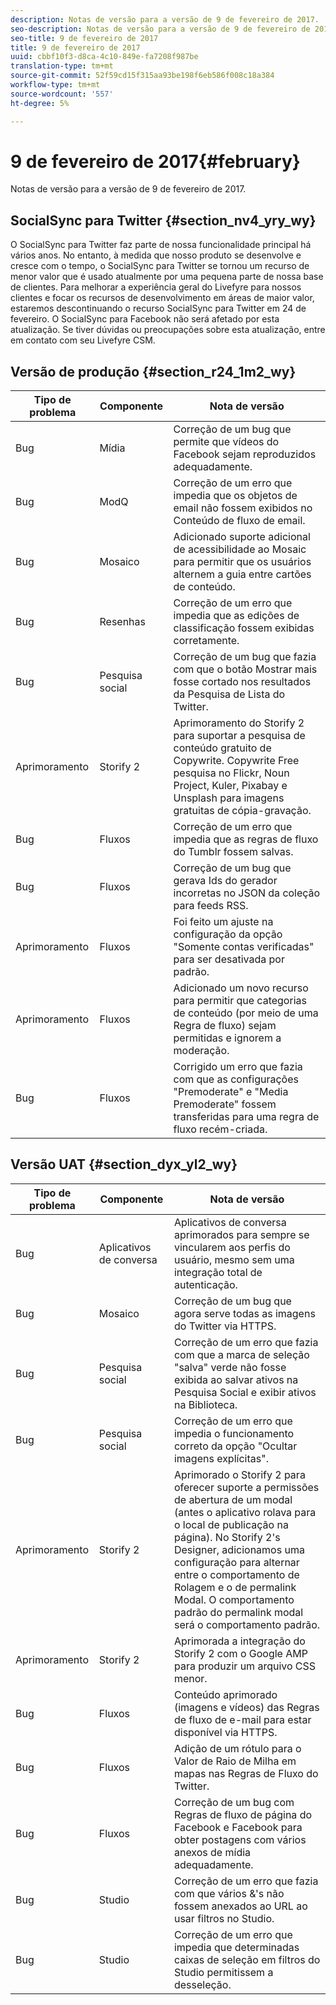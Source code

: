 ```yaml
---
description: Notas de versão para a versão de 9 de fevereiro de 2017.
seo-description: Notas de versão para a versão de 9 de fevereiro de 2017.
seo-title: 9 de fevereiro de 2017
title: 9 de fevereiro de 2017
uuid: cbbf10f3-d8ca-4c10-849e-fa7208f987be
translation-type: tm+mt
source-git-commit: 52f59cd15f315aa93be198f6eb586f008c18a384
workflow-type: tm+mt
source-wordcount: '557'
ht-degree: 5%

---
```



# 9 de fevereiro de 2017{#february}

Notas de versão para a versão de 9 de fevereiro de 2017.

## SocialSync para Twitter {#section_nv4_yry_wy}

O SocialSync para Twitter faz parte de nossa funcionalidade principal há vários anos. No entanto, à medida que nosso produto se desenvolve e cresce com o tempo, o SocialSync para Twitter se tornou um recurso de menor valor que é usado atualmente por uma pequena parte de nossa base de clientes. Para melhorar a experiência geral do Livefyre para nossos clientes e focar os recursos de desenvolvimento em áreas de maior valor, estaremos descontinuando o recurso SocialSync para Twitter em 24 de fevereiro. O SocialSync para Facebook não será afetado por esta atualização. Se tiver dúvidas ou preocupações sobre esta atualização, entre em contato com seu Livefyre CSM.

## Versão de produção {#section_r24_1m2_wy}

| Tipo de problema | Componente | Nota de versão |
|--- |--- |--- |
| Bug | Mídia | Correção de um bug que permite que vídeos do Facebook sejam reproduzidos adequadamente. |
| Bug | ModQ | Correção de um erro que impedia que os objetos de email não fossem exibidos no Conteúdo de fluxo de email. |
| Bug | Mosaico | Adicionado suporte adicional de acessibilidade ao Mosaic para permitir que os usuários alternem a guia entre cartões de conteúdo. |
| Bug | Resenhas | Correção de um erro que impedia que as edições de classificação fossem exibidas corretamente. |
| Bug | Pesquisa social | Correção de um bug que fazia com que o botão Mostrar mais fosse cortado nos resultados da Pesquisa de Lista do Twitter. |
| Aprimoramento | Storify 2 | Aprimoramento do Storify 2 para suportar a pesquisa de conteúdo gratuito de Copywrite. Copywrite Free pesquisa no Flickr, Noun Project, Kuler, Pixabay e Unsplash para imagens gratuitas de cópia-gravação. |
| Bug | Fluxos | Correção de um erro que impedia que as regras de fluxo do Tumblr fossem salvas. |
| Bug | Fluxos | Correção de um bug que gerava Ids do gerador incorretas no JSON da coleção para feeds RSS. |
| Aprimoramento | Fluxos | Foi feito um ajuste na configuração da opção &quot;Somente contas verificadas&quot; para ser desativada por padrão. |
| Aprimoramento | Fluxos | Adicionado um novo recurso para permitir que categorias de conteúdo (por meio de uma Regra de fluxo) sejam permitidas e ignorem a moderação. |
| Bug | Fluxos | Corrigido um erro que fazia com que as configurações &quot;Premoderate&quot; e &quot;Media Premoderate&quot; fossem transferidas para uma regra de fluxo recém-criada. |

## Versão UAT {#section_dyx_yl2_wy}

| Tipo de problema | Componente | Nota de versão |
|--- |--- |--- |
| Bug | Aplicativos de conversa | Aplicativos de conversa aprimorados para sempre se vincularem aos perfis do usuário, mesmo sem uma integração total de autenticação. |
| Bug | Mosaico | Correção de um bug que agora serve todas as imagens do Twitter via HTTPS. |
| Bug | Pesquisa social | Correção de um erro que fazia com que a marca de seleção &quot;salva&quot; verde não fosse exibida ao salvar ativos na Pesquisa Social e exibir ativos na Biblioteca. |
| Bug | Pesquisa social | Correção de um erro que impedia o funcionamento correto da opção &quot;Ocultar imagens explícitas&quot;. |
| Aprimoramento | Storify 2 | Aprimorado o Storify 2 para oferecer suporte a permissões de abertura de um modal (antes o aplicativo rolava para o local de publicação na página). No Storify 2&#39;s Designer, adicionamos uma configuração para alternar entre o comportamento de Rolagem e o de permalink Modal. O comportamento padrão do permalink modal será o comportamento padrão. |
| Aprimoramento | Storify 2 | Aprimorada a integração do Storify 2 com o Google AMP para produzir um arquivo CSS menor. |
| Bug | Fluxos | Conteúdo aprimorado (imagens e vídeos) das Regras de fluxo de e-mail para estar disponível via HTTPS. |
| Bug | Fluxos | Adição de um rótulo para o Valor de Raio de Milha em mapas nas Regras de Fluxo do Twitter. |
| Bug | Fluxos | Correção de um bug com Regras de fluxo de página do Facebook e Facebook para obter postagens com vários anexos de mídia adequadamente. |
| Bug | Studio | Correção de um erro que fazia com que vários &amp;&#39;s não fossem anexados ao URL ao usar filtros no Studio. |
| Bug | Studio | Correção de um erro que impedia que determinadas caixas de seleção em filtros do Studio permitissem a desseleção. |

